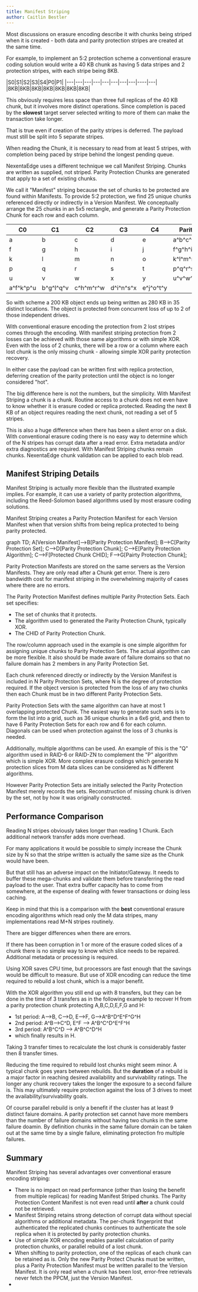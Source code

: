 ```yaml
---
title: Manifest Striping
author: Caitlin Bestler
---
```

Most discussions on erasure encoding describe it with chunks being striped when it is created - both data and parity protection stripes are created at the same time.

For example, to implement an 5:2 protection scheme a conventional erasure coding solution would write a 40 KB chunk as having 5 data stripes and 2 protection stripes, with each stripe being 8KB.

|S0|S1|S2|S3|S4|P0|P1|
|---|---|---|---|---|---|---|---|----|---|
|8KB|8KB|8KB|8KB|8KB|8KB|8KB|

This obviously requires less space than three full replicas of the 40 KB chunk, but it involves more distinct operations. Since completion is paced by the **slowest** target server selected writing to more of them can make the transaction take longer.

That is true even if creation of the parity stripes is deferred. The payload must still be split into 5 separate stripes.

When reading the Chunk, it is necessary to read from at least 5 stripes, with completion being paced by stripe behind the longest pending queue.

NexentaEdge uses a different technique we call Manifest Striping. Chunks are written as supplied, not striped. Parity Protection Chunks are generated that apply to a set of existing chunks.

We call it "Manifest" striping because the set of chunks to be protected are found within Manifests. To provide 5:2 protection, we find 25 unique chunks referenced directly or indirectly in a Version Manifest. We conceptually arrange the 25 chunks in an 5x5 rectangle, and generate a Parity Protection Chunk for each row and each column.

|C0|C1|C2|C3|C4|Parity|
|---|---|---|---|----|---|
|a|b|c|d|e|a\^b\^c\^d\^e|
|f|g|h|i|j|f\^g\^h\^i\^j|
|k|l|m|n|o|k\^l\^m\^n\^o|
|p|q|r|s|t|p\^q\^r\^s\^t|
|u|v|w|x|y|u\^v\^w\^x\^y|
|a\^f\^k\^p\^u|b\^g\^l\^q\^v|c\^h\^m\^r\^w|d\^i\^n\^s\^x|e\^j\^o\^t\^y|   |

So with scheme a 200 KB object ends up being written as 280 KB in 35 distinct locations. The object is protected from concurrent loss of up to 2 of those independent drives.

With conventional erasure encoding the protection from 2 lost stripes comes through the encoding. With manifest striping protection from 2 losses can be achieved with those same algorithms or with simple XOR. Even with the loss of 2 chunks, there will be a row or a column where each lost chunk is the only missing chunk - allowing simple XOR parity protection recovery.

In either case the payload can be written first with replica protection, deferring creation of the parity protection until the object is no longer considered "hot".

The big difference here is not the numbers, but the simplicity. With Manifest Striping a chunk is a chunk. Routine access to a chunk does not even have to know whether it is erasure coded or replica protected. Reading the next 8 KB of an object requires reading the next chunk, not reading a set of 5 stripes.

This is also a huge difference when there has been a silent error on a disk. With conventional erasure coding there is no easy way to determine which of the N stripes has corrupt data after a read error. Extra metadata and/or extra diagnostics are required. With Manifest Striping chunks remain chunks. NexentaEdge chunk validation can be applied to each blob read.

## Manifest Striping Details
Manifest Striping is actually more flexible than the illustrated example implies. For example, it can use a variety of parity protection algorithms, including the Reed-Solomon based algorithms used by most erasure coding solutions.

Manifest Striping creates a Parity Protection Manifest for each Version Manifest when that version shifts from being replica protected to being parity protected.

<div class="mermaid">
  graph TD;
  A[Version Manifest]-->B[Parity Protection Manifest];
  B-->C[Parity Protection Set];
  C-->D[Parity Protection Chunk];
  C-->E[Parity Protection Algorithm];
  C-->F[Protected Chunk CHID];
  F-->G[Pairty Protection Chunk];
</div>

Parity Protection Manifests are stored on the same servers as the Version Manifests. They are only read after a Chunk get error.  There is zero bandwidth cost for manifest striping in the overwhelming majority of cases where there are no errors.

The Parity Protection Manifest defines multiple Parity Protection Sets. Each set specifies:
* The set of chunks that it protects.
* The algorithm used to generated the Parity Protection Chunk, typically XOR.
* The CHID of Parity Protection Chunk.

The row/column approach used in the example is one simple algorithm for assigning unique chunks to Parity Protection Sets. The actual algorithm can be more flexible. It also should be made aware of failure domains so that no failure domain has 2 members in any Parity Protection Set.

Each chunk referenced directly or indirectly by the Version Manifest is included in N Parity Protection Sets, where N is the degree of protection required. If the object version is protected from the loss of any two chunks then each Chunk must be in two different Parity Protection Sets.

Parity Protection Sets with the same algorithm can have at most 1 overlapping protected Chunk. The easiest way to generate such sets is to form the list into a grid, such as 36 unique chunks in a 6x6 grid, and then to have 6 Parity Protection Sets for each row and 6 for each column. Diagonals can be used when protection against the loss of 3 chunks is needed.

Additionally, multiple algorithms can be used. An example of this is the "Q" algorithm used in RAID-6 or RAID-ZN to complement the "P" algorithm which is simple XOR. More complex erasure codings which generate N protection slices from M data slices can be considered as N different algorithms.

However Parity Protection Sets are initially selected the Parity Protection Manifest merely records the sets. Reconstruction of  missing chunk is driven by the set, not by how it was originally constructed.

## Performance Comparison
Reading N stripes obviously takes longer than reading 1 Chunk. Each additional network transfer adds more overhead.

For many applications it would be possible to simply increase the Chunk size by N so that the stripe written is actually the same size as the Chunk would have been.

But that still has an adverse impact on the Initiator/Gateway. It needs to buffer these mega-chunks and validate them before transferring the read payload to the user. That extra buffer capacity has to come from somewhere, at the expense of dealing with fewer transactions or doing less caching.

Keep in mind that this is a comparison with the **best** conventional erasure encoding algorithms which read only the M data stripes, many implementations read M+N stripes routinely.

There are bigger differences when there are errors.

If there has been corruption in 1 or more of the erasure coded slices of a chunk there is no simple way to know which slice needs to be repaired. Additional metadata or processing is required.

Using XOR saves CPU time, but processors are fast enough that the savings would be difficult to measure. But use of XOR encoding can reduce the time required to rebuild a lost chunk, which is a major benefit.

With the XOR algorithm you still end up with 8 transfers, but they can be done in the time of 3 transfers as in the following example to recover H from a parity protection chunk protecting A,B,C,D,E,F,G and H:
* 1st period: A-->B, C-->D, E-->F, G-->A\^B\^D\^E\^F\^G\^H
* 2nd period: A\^B-->C\^D, E\^F --> A\^B\^C\^D\^E\^F\^H
* 3rd period: A\^B\^C\^D --> A\^B\^C\^D\^H
* which finally results in H.

Taking 3 transfer times to recalculate the lost chunk is considerably faster then 8 transfer times.

Reducing the time required to rebuild lost chunks might seem minor. A typical chunk goes years between rebuilds. But the **duration** of a rebuild is a major factor in reaching desired availability and survivability ratings. The longer any chunk recovery takes the longer the exposure to a second failure is. This may ultimately require protection against the loss of 3 drives to meet the availability/survivability goals.

Of course parallel rebuild is only a benefit if the cluster has at least 9 distinct faiure domains. A parity protection set cannot have more members than the number of failure domains without having two chunks in the same failure doamin. By definition chunks in the same failure domain can be taken out at the same time by a single failure, eliminating protection fro multiple failures.

## Summary
Manifest Striping has several advantages over conventional erasure encoding striping:
* There is no impact on read performance (other than losing the benefit from multiple replicas) for reading Manifest Striped chunks. The Parity Protection Content Manifest is not even read until **after** a chunk could not be retrieved.
* Manifest Striping retains strong detection of corrupt data without special algorithms or additional metadata. The per-chunk fingerprint that authenticated the replicated chunks continues to authenticate the sole replica when it is protected by parity protection chunks.
* Use of simple XOR encoding enables parallel calculation of parity protection chunks, or parallel rebuild of a lost chunk.
* When shifting to parity protection, one of the replicas of each chunk can be retained as is. Only the new Parity Protect Chunks must be written, plus a Parity Protection Manifest must be written parallel to the Version Manifest. It is only read when a chunk has been lost, error-free retrievals never fetch the PPCM, just the Version Manifest.
*
